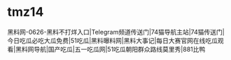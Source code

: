 # tmz14
黑料网-0626-黑料不打烊入口|Telegram频道传送门|74猫导航主站|74猫传送门|今日吃瓜必吃大瓜免费|51吃瓜|黑料曝料网|黑料大事记|每日大赛官网在线吃瓜观看|黑料网导航|国产吃瓜|五一吃瓜网|51吃瓜朝阳群众路线莫里秀|881比鸭
